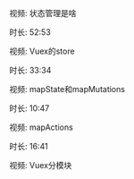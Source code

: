 视频: 状态管理是啥

时长: 52:53

视频: Vuex的store

时长: 33:34

视频: mapState和mapMutations

时长: 10:47

视频: mapActions

时长: 16:41

视频: Vuex分模块